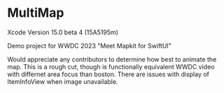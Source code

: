 # MultiMap

Xcode Version 15.0 beta 4 (15A5195m)

Demo project for WWDC 2023 "Meet Mapkit for SwiftUI"

Would appreciate any contributors to determine how best to animate the map. This is a rough cut, though is functionally  equivalent WWDC video with differnet area focus than boston. There are issues with display of ItemInfoView when image unavailable.
